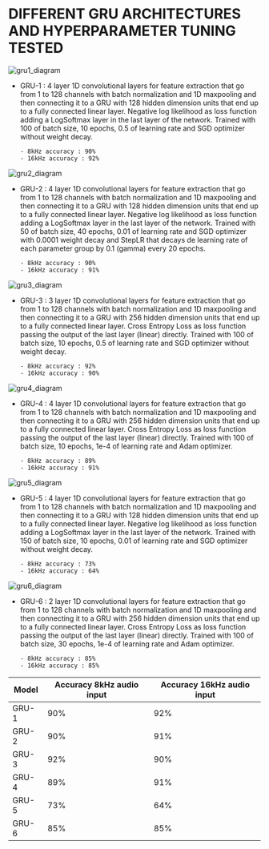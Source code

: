 # DIFFERENT GRU ARCHITECTURES AND HYPERPARAMETER TUNING TESTED


![gru1_diagram](https://github.com/unaivicente/FinalProjectAIDL/blob/main/doc/gru-1_diagram.png)


* GRU-1 : 4 layer 1D convolutional layers for feature extraction that go from 1 to 128 channels with batch normalization and 1D maxpooling and then connecting it to a GRU with 128 hidden dimension units that end up to a fully connected linear layer. Negative log likelihood as loss function adding a LogSoftmax layer in the last layer of the network. Trained with 100 of batch size, 10 epochs, 0.5 of learning rate and SGD optimizer without weight decay.

      - 8kHz accuracy : 90%
      - 16kHz accuracy : 92%
 
 
 ![gru2_diagram](https://github.com/unaivicente/FinalProjectAIDL/blob/main/doc/gru-2_diagram.png)

* GRU-2 : 4 layer 1D convolutional layers for feature extraction that go from 1 to 128 channels with batch normalization and 1D maxpooling and then connecting it to a GRU with 128 hidden dimension units that end up to a fully connected linear layer. Negative log likelihood as loss function adding a LogSoftmax layer in the last layer of the network. Trained with 50 of batch size, 40 epochs, 0.01 of learning rate and SGD optimizer with 0.0001 weight decay and StepLR that decays de learning rate of each parameter group by 0.1 (gamma) every 20 epochs.

      - 8kHz accuracy : 90%
      - 16kHz accuracy : 91%
      
      
 ![gru3_diagram](https://github.com/unaivicente/FinalProjectAIDL/blob/main/doc/gru-3_diagram.png)

* GRU-3 : 3 layer 1D convolutional layers for feature extraction that go from 1 to 128 channels with batch normalization and 1D maxpooling and then connecting it to a GRU with 256 hidden dimension units that end up to a fully connected linear layer. Cross Entropy Loss as loss function passing the output of the last layer (linear) directly. Trained with 100 of batch size, 10 epochs, 0.5 of learning rate and SGD optimizer without weight decay.
      
      - 8kHz accuracy : 92%
      - 16kHz accuracy : 90%
      
      
![gru4_diagram](https://github.com/unaivicente/FinalProjectAIDL/blob/main/doc/gru-4_diagram.png)

* GRU-4 : 4 layer 1D convolutional layers for feature extraction that go from 1 to 128 channels with batch normalization and 1D maxpooling and then connecting it to a GRU with 256 hidden dimension units that end up to a fully connected linear layer. Cross Entropy Loss as loss function passing the output of the last layer (linear) directly. Trained with 100 of batch size, 10 epochs, 1e-4 of learning rate and Adam optimizer.

      - 8kHz accuracy : 89%
      - 16kHz accuracy : 91%
     
     
![gru5_diagram](https://github.com/unaivicente/FinalProjectAIDL/blob/main/doc/gru-5_diagram.png)
     
* GRU-5 : 4 layer 1D convolutional layers for feature extraction that go from 1 to 128 channels with batch normalization and 1D maxpooling and then connecting it to a GRU with 128 hidden dimension units that end up to a fully connected linear layer. Negative log likelihood as loss function adding a LogSoftmax layer in the last layer of the network. Trained with 150 of batch size, 10 epochs, 0.01 of learning rate and SGD optimizer without weight decay.

      - 8kHz accuracy : 73%
      - 16kHz accuracy : 64%
 
 
 ![gru6_diagram](https://github.com/unaivicente/FinalProjectAIDL/blob/main/doc/gru-6_diagram.png)
 
* GRU-6 : 2 layer 1D convolutional layers for feature extraction that go from 1 to 128 channels with batch normalization and 1D maxpooling and then connecting it to a GRU with 256 hidden dimension units that end up to a fully connected linear layer. Cross Entropy Loss as loss function passing the output of the last layer (linear) directly. Trained with 100 of batch size, 30 epochs, 1e-4 of learning rate and Adam optimizer.

      - 8kHz accuracy : 85%
      - 16kHz accuracy : 85%
      
| Model | Accuracy 8kHz audio input | Accuracy 16kHz audio input |
| --- | --- | --- |
| GRU-1     |  90%   |  92%  |
| GRU-2     |  90%   |  91%  |
| GRU-3     |  92%   |  90%  |
| GRU-4     |  89%   |  91%  |
| GRU-5     |  73%   |  64%  |
| GRU-6     |  85%   |  85%  |
